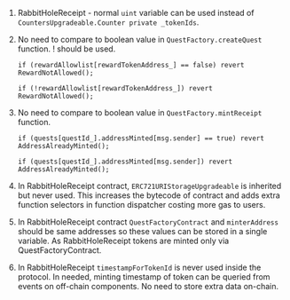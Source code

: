 1. RabbitHoleReceipt - normal `uint` variable can be used instead of `CountersUpgradeable.Counter private _tokenIds`.
2. No need to compare to boolean value in `QuestFactory.createQuest` function. ! should be used.
    ```solidity
    if (rewardAllowlist[rewardTokenAddress_] == false) revert RewardNotAllowed();
    ```
    ```solidity
    if (!rewardAllowlist[rewardTokenAddress_]) revert RewardNotAllowed();
    ```
3. No need to compare to boolean value in `QuestFactory.mintReceipt` function.
    ```solidity
    if (quests[questId_].addressMinted[msg.sender] == true) revert AddressAlreadyMinted();
    ```
    ```solidity
    if (quests[questId_].addressMinted[msg.sender]) revert AddressAlreadyMinted();
    ```
4. In RabbitHoleReceipt contract, `ERC721URIStorageUpgradeable` is inherited but never used. This increases the bytecode of contract and adds extra function selectors in function dispatcher costing more gas to users.

5. In RabbitHoleReceipt contract `QuestFactoryContract` and `minterAddress` should be same addresses so these values can be stored in a single variable. As RabbitHoleReceipt tokens are minted only via QuestFactoryContract.

6. In RabbitHoleReceipt `timestampForTokenId` is never used inside the protocol. In needed, minting timestamp of token can be queried from events on off-chain components. No need to store extra data on-chain.
